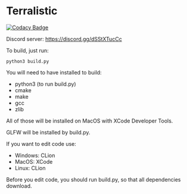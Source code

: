 
# Terralistic

[![Codacy Badge](https://api.codacy.com/project/badge/Grade/6fbd242712994a07b9ec448ab36d6cc0)](https://app.codacy.com/gh/Zorz42/Terralistic?utm_source=github.com&utm_medium=referral&utm_content=Zorz42/Terralistic&utm_campaign=Badge_Grade_Settings)

Discord server: https://discord.gg/dSStXTucCc

To build, just run:

```
python3 build.py
```

You will need to have installed to build:
- python3 (to run build.py)
- cmake
- make
- gcc
- zlib

All of those will be installed on MacOS with XCode Developer Tools.

GLFW will be installed by build.py.

If you want to edit code use:
- Windows: CLion
- MacOS: XCode
- Linux: CLion

Before you edit code, you should run build.py, so that all dependencies download.

